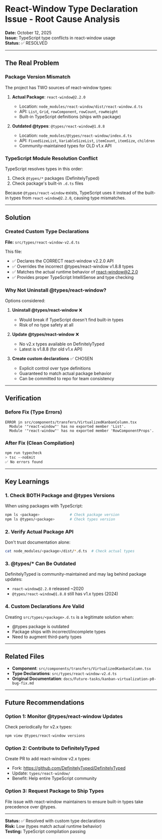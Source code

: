# React-Window Type Declaration Issue - Root Cause Analysis

**Date:** October 12, 2025  
**Issue:** TypeScript type conflicts in react-window usage  
**Status:** ✅ RESOLVED

---

## The Real Problem

### Package Version Mismatch

The project has TWO sources of react-window types:

1. **Actual Package**: `react-window@2.2.0`
   - Location: `node_modules/react-window/dist/react-window.d.ts`
   - API: `List`, `Grid`, `rowComponent`, `rowCount`, `rowHeight`
   - Built-in TypeScript definitions (ships with package)

2. **Outdated @types**: `@types/react-window@1.8.8`
   - Location: `node_modules/@types/react-window/index.d.ts`
   - API: `FixedSizeList`, `VariableSizeList`, `itemCount`, `itemSize`, `children`
   - Community-maintained types for OLD v1.x API

### TypeScript Module Resolution Conflict

TypeScript resolves types in this order:
1. Check `@types/*` packages (DefinitelyTyped)
2. Check package's built-in `.d.ts` files

Because `@types/react-window` exists, TypeScript uses it instead of the built-in types from `react-window@2.2.0`, causing type mismatches.

---

## Solution

### Created Custom Type Declarations

**File:** `src/types/react-window-v2.d.ts`

This file:
- ✅ Declares the CORRECT react-window v2.2.0 API
- ✅ Overrides the incorrect @types/react-window v1.8.8 types
- ✅ Matches the actual runtime behavior of react-window@2.2.0
- ✅ Provides proper TypeScript IntelliSense and type checking

### Why Not Uninstall @types/react-window?

Options considered:
1. **Uninstall @types/react-window** ❌
   - Would break if TypeScript doesn't find built-in types
   - Risk of no type safety at all

2. **Update @types/react-window** ❌
   - No v2.x types available on DefinitelyTyped
   - Latest is v1.8.8 (for old v1.x API)

3. **Create custom declarations** ✅ CHOSEN
   - Explicit control over type definitions
   - Guaranteed to match actual package behavior
   - Can be committed to repo for team consistency

---

## Verification

### Before Fix (Type Errors)
```
ERROR in src/components/transfers/VirtualizedKanbanColumn.tsx
  Module '"react-window"' has no exported member 'List'.
  Module '"react-window"' has no exported member 'RowComponentProps'.
```

### After Fix (Clean Compilation)
```bash
npm run typecheck
> tsc --noEmit
✅ No errors found
```

---

## Key Learnings

### 1. Check BOTH Package and @types Versions

When using packages with TypeScript:
```bash
npm ls <package>              # Check package version
npm ls @types/<package>       # Check types version
```

### 2. Verify Actual Package API

Don't trust documentation alone:
```bash
cat node_modules/<package>/dist/*.d.ts  # Check actual types
```

### 3. @types/* Can Be Outdated

DefinitelyTyped is community-maintained and may lag behind package updates:
- `react-window@2.2.0` released ~2020
- `@types/react-window@1.8.8` still has v1.x types (2024)

### 4. Custom Declarations Are Valid

Creating `src/types/<package>.d.ts` is a legitimate solution when:
- @types package is outdated
- Package ships with incorrect/incomplete types
- Need to augment third-party types

---

## Related Files

- **Component**: `src/components/transfers/VirtualizedKanbanColumn.tsx`
- **Type Declarations**: `src/types/react-window-v2.d.ts`
- **Original Documentation**: `docs/Future-tasks/kanban-virtualization-p0-bug-fix.md`

---

## Future Recommendations

### Option 1: Monitor @types/react-window Updates
Check periodically for v2.x types:
```bash
npm view @types/react-window versions
```

### Option 2: Contribute to DefinitelyTyped
Create PR to add react-window v2.x types:
- Fork: https://github.com/DefinitelyTyped/DefinitelyTyped
- Update: `types/react-window/`
- Benefit: Help entire TypeScript community

### Option 3: Request Package to Ship Types
File issue with react-window maintainers to ensure built-in types take precedence over @types.

---

**Status:** ✅ Resolved with custom type declarations  
**Risk:** Low (types match actual runtime behavior)  
**Testing:** TypeScript compilation passing
